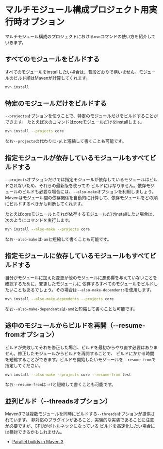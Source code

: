 # マルチモジュール構成プロジェクト用実行時オプション

マルチモジュール構成のプロジェクトにおける`mvn`コマンドの使い方を紹介していきます。

## すべてのモジュールをビルドする

すべてのモジュールをinstallしたい場合は、普段どおりで構いません。モジュールのビルド順はMavenが計算してくれます。

```sh
mvn install
```

## 特定のモジュールだけをビルドする

`--projects`オプションを使うことで、特定のモジュールだけをビルドすることができます。
たとえば次のコマンドはcoreモジュールだけをinstallします。

```sh
mvn install --projects core
```

なお`--projects`の代わりに`-pl`と短縮して書くことも可能です。

## 指定モジュールが依存しているモジュールもすべてビルドする

`--projects`オプションだけでは指定モジュールが依存しているモジュールはビルドされないため、それらの最新版を使っての
ビルドにはなりません。依存モジュールのビルドも必要な場合には、`--also-make`オプションを利用しましょう。
Mavenはモジュール間の依存関係を自動的に計算して、依存モジュールをどの順にビルドするべきかも判断してくれます。

たとえばcoreモジュールとそれが依存するモジュールだけinstallしたい場合は、次のようにコマンドを実行します。

```sh
mvn install --also-make --projects core
```

なお`--also-make`は`-am`と短縮して書くことも可能です。


## 指定モジュールに依存しているモジュールもすべてビルドする

自分がモジュールに加えた変更が他のモジュールに悪影響を与えていないことを確認するために、変更したモジュールに
依存するすべてのモジュールをビルドしたいこともあるでしょう。その場合は`--also-make-dependents`を使用します。

```sh
mvn install --also-make-dependents --projects core
```

なお`--also-make-dependents`は`-amd`と短縮して書くことも可能です。

## 途中のモジュールからビルドを再開（--resume-fromオプション）

ビルドが失敗してそれを修正した場合、ビルドを最初からやり直す必要はありません。修正したモジュールからビルドを再開することで、
ビルドにかかる時間を短縮することができます。ビルドを開始したいモジュールを`--resume-from`で指定してください。

```sh
mvn install --also-make --projects core --resume-from test
```

なお`--resume-from`は`-rf`と短縮して書くことも可能です。


## 並列ビルド（--threadsオプション）

Maven3では複数モジュールを同時にビルドする`--threads`オプションが提供されています。
非対応のプラグインがあること、実験的な実装であることに注意が必要ですが、CPUがボトルネックになっている
ビルドを高速化したい場合には検討できるかもしれません。

- [Parallel builds in Maven 3](https://cwiki.apache.org/confluence/display/MAVEN/Parallel+builds+in+Maven+3)
